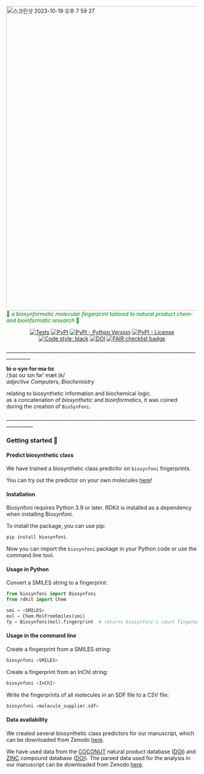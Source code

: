<img width="800" alt="스크린샷 2023-10-19 오후 7 59 27" src="https://github.com/lucinamay/biosynfoni/assets/119406697/c2b32601-8a00-4520-b027-101206becf81">\
<span style="color:green"> 🌿 *a biosynformatic molecular fingerprint tailored to natural product chem- and bioinformatic research* 🌿</span>


<p align="center">
    <a href="https://github.com/lucinamay/biosynfoni/actions/workflows/test-biosynfoni.yml">
        <img alt="Tests" src="https://github.com/lucinamay/biosynfoni/actions/workflows/test-biosynfoni.yml/badge.svg" /></a>
    <a href="https://pypi.org/project/biosynfoni">
        <img alt="PyPI" src="https://img.shields.io/pypi/v/biosynfoni" /></a>
    <a href="https://pypi.org/project/biosynfoni">
        <img alt="PyPI - Python Version" src="https://img.shields.io/pypi/pyversions/biosynfoni" /></a>
    <a href="https://github.com/lucinamay/biosynfoni/blob/main/LICENSE">
        <img alt="PyPI - License" src="https://img.shields.io/pypi/l/cinemol" /></a>
    <a href='https://github.com/psf/black'>
        <img src='https://img.shields.io/badge/code%20style-black-000000.svg' alt='Code style: black' /></a>
    <a href="https://doi.org/10.5281/zenodo.14822624">
        <img src="https://zenodo.org/badge/DOI/10.5281/zenodo.14822624.svg" alt="DOI"></a>
    <a href="https://fairsoftwarechecklist.net/v0.2?f=20&a=30112&i=20122&r=123">
        <img src="https://fairsoftwarechecklist.net/badge.svg" alt="FAIR checklist badge"></a>
</p>

\________________________________________________________________________________________


  **bi·o·syn·for·ma·tic**\
  /ˌbaɪ  oʊ  sɪn  fərˈ mæt ɪk/\
  *adjective Computers, Biochemistry*

  relating to biosynthetic information and biochemical logic.\
  as a concatenation of  *biosynthetic* and *bioinformatics*, it was coined\
  during the creation of `BioSynFoni`.

\_________________________________________________________________________________________


### Getting started 🌿

#### Predict biosynthetic class

We have trained a biosynthetic class predictor on `biosynfoni` fingerprints. 

You can try out the predictor on your own molecules [here](https://moltools.bioinformatics.nl/biosynfoni)!

#### Installation

Biosynfoni requires Python 3.9 or later. RDKit is installed as a dependency when installing Biosynfoni.

To install the package, you can use pip:

```bash
pip install biosynfoni
```

Now you can import the `biosynfoni` package in your Python code or use the command line tool.

#### Usage in Python

Convert a SMILES string to a fingerprint:

```python
from biosynfoni import Biosynfoni
from rdkit import Chem

smi = <SMILES>
mol = Chem.MolFromSmiles(smi)
fp = Biosynfoni(mol).fingerprint  # returns biosynfoni's count fingerprint of the molecule
```

#### Usage in the command line

Create a fingerprint from a SMILES string:

```bash 
biosynfoni <SMILES>
```

Create a fingerprint from an InChI string:

```bash
biosynfoni <InChI>
```

Write the fingerprints of all molecules in an SDF file to a CSV file:

```bash
biosynfoni <molecule_supplier.sdf>
```

<!-- ### Preprint

#### Citation

If you use `biosynfoni` in your research, please cite our [preprint](https://chemrxiv.org/engage/chemrxiv/public-dashboard):

```bibtex
@article{nollen2025biosynfoni,
  title={Biosynfoni: A Biosynthesis-informed and Interpretable Lightweight Molecular Fingerprint},
  author={Nollen, Lucina-May, Meijer, David, Sorokina, Maria, and Van der Hooft, Justin J. J.},
  journal={chemRxiv},
  year={2025}
}
``` -->

#### Data availability

We created several biosynthetic class predictors for our manuscript, which can be downloaded from Zenodo [here](https://zenodo.org/records/14791239).

We have used data from the [COCONUT](https://coconut.naturalproducts.net) natural product database ([DOI](https://doi.org/10.1186/s13321-020-00478-9)) and [ZINC](https://zinc.docking.org) compound database ([DOI](https://pubs.acs.org/doi/10.1021/acs.jcim.0c00675)). The parsed data used for the analysis in our manuscript can be downloaded from Zenodo [here](https://zenodo.org/records/14791205). 



